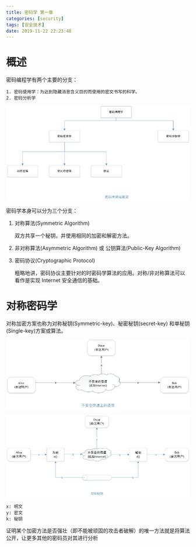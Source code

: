 ```yaml
---
title: 密码学 第一章
categories: [security]
tags: [安全技术]
date: 2019-11-22 22:23:48
---
```

# 概述
密码编程学有两个主要的分支：
    
    1. 密码使用学：为达到隐藏消息含义目的而使用的密文书写的科学。
    2. 密码分析学

![密码术领域概览](/public/image/密码术领域概览.jpg)

密码学本身可以分为三个分支：

1. 对称算法(Symmetric Algorithm)

    双方共享一个秘钥，并使用相同的加密和解密方法。

2. 非对称算法(Asymmetric Algorithm) 或 公钥算法(Public-Key Algorithm)

3. 密码协议(Cryptographic Protocol)

    粗略地讲，密码协议主要针对的时密码学算法的应用。对称/非对称算法可以看作是实现 Internet 安全通信的基础。
# 对称密码学
对称加密方案也称为对称秘钥(Symmetric-key)、秘密秘钥(secret-key) 和单秘钥(Single-key)方案或算法。 

![非安全信道上的通信](/public/image/对称密码-非安全信道.jpg)

![安全信道上的通信](/public/image/对称密码-安全信道.jpg)

```text
x: 明文
y: 密文
k: 秘钥
```

证明某个加密方法是否强壮（即不能被顽固的攻击者破解）的唯一方法就是将算法公开，让更多其他的密码员对其进行分析